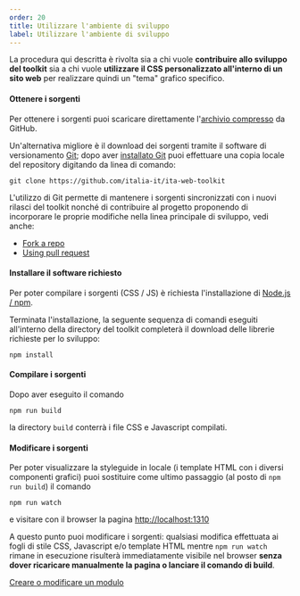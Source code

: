 ```yaml
---
order: 20
title: Utilizzare l'ambiente di sviluppo
label: Utilizzare l'ambiente di sviluppo
---
```


La procedura qui descritta è rivolta sia a chi vuole **contribuire allo sviluppo del toolkit**
sia a chi vuole **utilizzare il CSS personalizzato all'interno di un sito web**
per realizzare quindi un "tema" grafico specifico.

#### Ottenere i sorgenti

Per ottenere i sorgenti puoi scaricare direttamente
l'[archivio compresso](https://github.com/italia-it/ita-web-toolkit/releases/) da GitHub.

Un'alternativa migliore è il download dei sorgenti tramite
il software di versionamento [Git](https://git-scm.com/);
dopo aver [installato Git](https://git-scm.com/book/it/v1/Per-Iniziare-Installare-Git)
puoi effettuare una copia locale del repository digitando da linea di comando:

```
git clone https://github.com/italia-it/ita-web-toolkit
```

L'utilizzo di Git permette di mantenere i sorgenti sincronizzati
con i nuovi rilasci del toolkit nonché di contribuire al progetto
proponendo di incorporare le proprie modifiche nella linea principale di sviluppo, vedi anche:

* [Fork a repo](https://help.github.com/articles/fork-a-repo/)
* [Using pull request](https://help.github.com/articles/using-pull-requests/)

#### Installare il software richiesto

Per poter compilare i sorgenti (CSS / JS) è richiesta l'installazione di [Node.js / npm](https://nodejs.org).

Terminata l'installazione, la seguente sequenza di comandi eseguiti all'interno della directory del toolkit
completerà il download delle librerie richieste per lo sviluppo:

```
npm install
```

#### Compilare i sorgenti

Dopo aver eseguito il comando

```
npm run build
```

la directory `build` conterrà i file CSS e Javascript compilati.

#### Modificare i sorgenti

Per poter visualizzare la styleguide in locale (i template HTML con i diversi componenti grafici)
puoi sostituire come ultimo passaggio (al posto di `npm run build`) il comando

```
npm run watch
```

e visitare con il browser la pagina [http://localhost:1310](http://localhost:1310)

A questo punto puoi modificare i sorgenti: qualsiasi modifica effettuata ai fogli di stile CSS,
Javascript e/o template HTML mentre `npm run watch` rimane in esecuzione risulterà immediatamente visibile
nel browser **senza dover ricaricare manualmente la pagina o lanciare il comando di build**.

[Creare o modificare un modulo](moduli)
